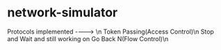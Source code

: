 # network-simulator
Protocols implemented ---->   \n
Token Passing(Access Control)\n
Stop and Wait and still working on Go Back N(Flow Control)\n
